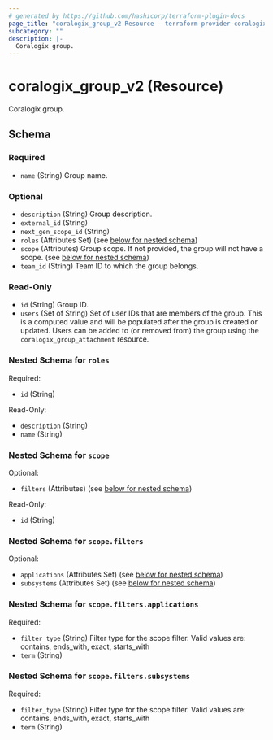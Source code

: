 ```yaml
---
# generated by https://github.com/hashicorp/terraform-plugin-docs
page_title: "coralogix_group_v2 Resource - terraform-provider-coralogix"
subcategory: ""
description: |-
  Coralogix group.
---
```


# coralogix_group_v2 (Resource)

Coralogix group.



<!-- schema generated by tfplugindocs -->
## Schema

### Required

- `name` (String) Group name.

### Optional

- `description` (String) Group description.
- `external_id` (String)
- `next_gen_scope_id` (String)
- `roles` (Attributes Set) (see [below for nested schema](#nestedatt--roles))
- `scope` (Attributes) Group scope. If not provided, the group will not have a scope. (see [below for nested schema](#nestedatt--scope))
- `team_id` (String) Team ID to which the group belongs.

### Read-Only

- `id` (String) Group ID.
- `users` (Set of String) Set of user IDs that are members of the group. This is a computed value and will be populated after the group is created or updated. Users can be added to (or removed from) the group using the `coralogix_group_attachment` resource.

<a id="nestedatt--roles"></a>
### Nested Schema for `roles`

Required:

- `id` (String)

Read-Only:

- `description` (String)
- `name` (String)


<a id="nestedatt--scope"></a>
### Nested Schema for `scope`

Optional:

- `filters` (Attributes) (see [below for nested schema](#nestedatt--scope--filters))

Read-Only:

- `id` (String)

<a id="nestedatt--scope--filters"></a>
### Nested Schema for `scope.filters`

Optional:

- `applications` (Attributes Set) (see [below for nested schema](#nestedatt--scope--filters--applications))
- `subsystems` (Attributes Set) (see [below for nested schema](#nestedatt--scope--filters--subsystems))

<a id="nestedatt--scope--filters--applications"></a>
### Nested Schema for `scope.filters.applications`

Required:

- `filter_type` (String) Filter type for the scope filter. Valid values are: contains, ends_with, exact, starts_with
- `term` (String)


<a id="nestedatt--scope--filters--subsystems"></a>
### Nested Schema for `scope.filters.subsystems`

Required:

- `filter_type` (String) Filter type for the scope filter. Valid values are: contains, ends_with, exact, starts_with
- `term` (String)
